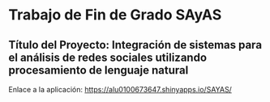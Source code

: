 # Trabajo de Fin de Grado SAyAS


## Título del Proyecto: Integración de sistemas para el  análisis de redes sociales utilizando procesamiento de lenguaje natural

Enlace a la aplicación: https://alu0100673647.shinyapps.io/SAYAS/
